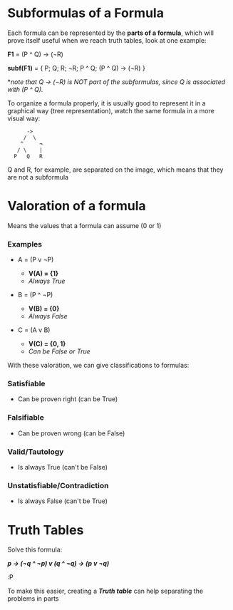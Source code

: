 # Subformulas of a Formula

Each formula can be represented by the **parts of a formula**, which will prove itself useful when we reach truth tables, look at one example:

**F1** = (P ^ Q) -> (¬R)

**subf(F1)** = {
P; Q; R; ¬R;
P ^ Q;
(P ^ Q) -> (¬R)
}

**note that Q -> (¬R) is NOT part of the subformulas, since Q is associated with (P ^ Q).*

To organize a formula properly, it is usually good to represent it in a graphical way (tree representation), watch the same formula in a more visual way:

          ->
         /  \
        ^     ¬
       / \    |
      P   Q   R

Q and R, for example, are separated on the image, which means that they are not a subformula

# Valoration of a formula
Means the values that a formula can assume (0 or 1)
### Examples
- A = (P v ¬P)
  - **V(A) = {1}** 
  - *Always True*

- B = (P ^ ¬P)
  - **V(B) = {0}**
  - *Always False*

- C = (A v B)
  - **V(C) = {0, 1}**
  - *Can be False or True*

With these valoration, we can give classifications to formulas:

### Satisfiable 
  - Can be proven right (can be True)
### Falsifiable
  - Can be proven wrong (can be False)
### Valid/Tautology
  - Is always True (can't be False)
### Unstatisfiable/Contradiction
  - Is always False (can't be True)

# Truth Tables

Solve this formula:

***p -> (¬q ^ ¬p) v (q ^ ¬q) -> (p v ¬q)***

:P

To make this easier, creating a ***Truth table*** can help separating the problems in parts